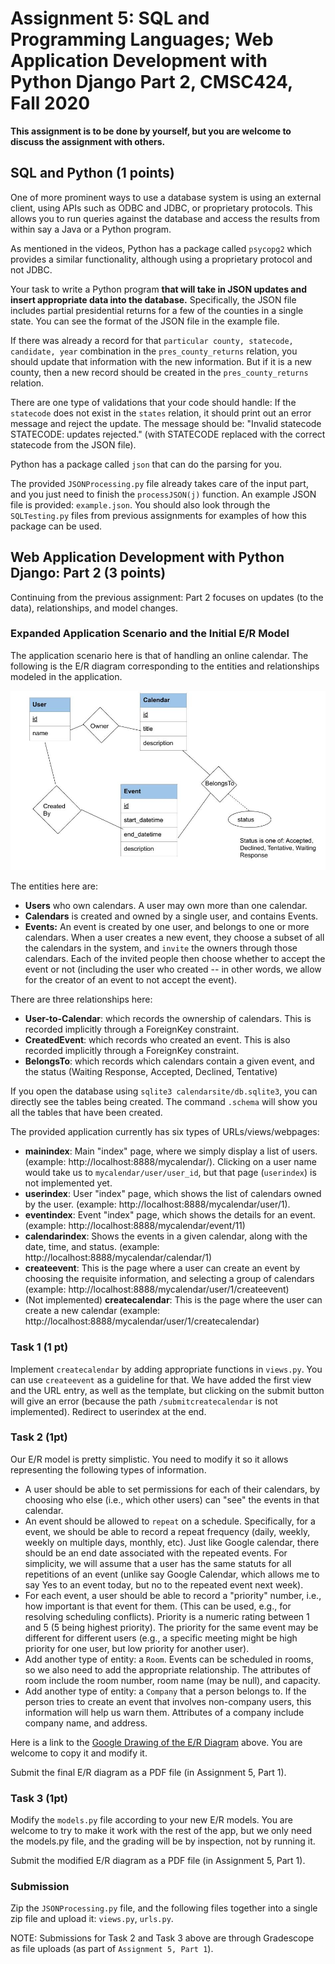 # Assignment 5: SQL and Programming Languages; Web Application Development with Python Django Part 2, CMSC424, Fall 2020

**This assignment is to be done by yourself, but you are welcome to discuss the assignment with others.**

## SQL and Python (1 points)
One of more prominent ways to use a database system is using an external client, using APIs such as ODBC and JDBC, or proprietary protocols.
This allows you to run queries against the database and access the results from within say a Java or a Python program.

As mentioned in the videos, Python has a package called `psycopg2` which provides a similar functionality, although using a proprietary protocol and
not JDBC.

Your task to write a Python program **that will take in JSON updates and insert appropriate data into the database.**  Specifically, the JSON file includes 
partial presidential returns for a few of the counties in a single state. You can see the format of the JSON file in the example file.

If there was already a record for that `particular county, statecode, candidate, year` combination in the `pres_county_returns` relation, you should update that information 
with the new information. But if it is a new county, then a new record should be created in the `pres_county_returns` relation.

There are one type of validations that your code should handle: If the `statecode` does not exist in the `states` relation, it should print out an error message and reject the update.
The message should be: "Invalid statecode STATECODE: updates rejected." (with STATECODE replaced with the correct statecode from the JSON file).

Python has a package called `json` that can do the parsing for you.

The provided `JSONProcessing.py` file already takes care of the input part, and you just need to finish the `processJSON(j)` function. An
example JSON file is provided: `example.json`. You should also look through the `SQLTesting.py` files from previous assignments for examples of how
this package can be used.


## Web Application Development with Python Django: Part 2 (3 points)

Continuing from the previous assignment: Part 2 focuses on updates (to the data), relationships, and model changes. 

### Expanded Application Scenario and the Initial E/R Model

The application scenario here is that of handling an online calendar. The following is the E/R diagram corresponding to the entities and relationships modeled in the application.

![Calendar E/R Diagram](calendar_er.jpg)

The entities here are:
- **Users** who own calendars. A user may own more than one calendar.
- **Calendars** is created and owned by a single user, and contains Events. 
- **Events:**  An event is created by one user, and belongs to one or more calendars. When a user creates a new event, they choose a subset of all the calendars in the system, and `invite` the owners through those calendars. Each of the invited people then choose whether to accept the event or not (including the user who created -- in other words, we allow for the creator of an event to not accept the event).

There are three relationships here:
- **User-to-Calendar**: which records the ownership of calendars. This is recorded implicitly through a ForeignKey constraint.
- **CreatedEvent**: which records who created an event. This is also recorded implicitly through a ForeignKey constraint.
- **BelongsTo**: which records which calendars contain a given event, and the status (Waiting Response, Accepted, Declined, Tentative)

If you open the database using `sqlite3 calendarsite/db.sqlite3`, you can directly see the tables being created. The command `.schema` will show you all the tables that have been created.

The provided application currently has six types of URLs/views/webpages: 
- **mainindex**: Main "index" page, where we simply display a list of users. (example: http://localhost:8888/mycalendar/). Clicking on a user name would take us to `mycalendar/user/user_id`, but that page (`userindex`) is not
implemented yet.
- **userindex**: User "index" page, which shows the list of calendars owned by the user. (example: http://localhost:8888/mycalendar/user/1). 
- **eventindex**: Event "index" page, which shows the details for an event. (example: http://localhost:8888/mycalendar/event/11)
- **calendarindex**: Shows the events in a given calendar, along with the date, time, and status. (example: http://localhost:8888/mycalendar/calendar/1)
- **createevent**: This is the page where a user can create an event by choosing the requisite information, and selecting a group of calendars (example: http://localhost:8888/mycalendar/user/1/createevent)
- (Not implemented) **createcalendar**: This is the page where the user can create a new calendar (example: http://localhost:8888/mycalendar/user/1/createcalendar)

### Task 1 (1 pt)

Implement `createcalendar` by adding appropriate functions in `views.py`. You can use `createevent` as a guideline for that. We have added the first view and the URL entry, as well as the template, but clicking on the submit button will give an error (because the path `/submitcreatecalendar` is not implemented). Redirect to userindex at the end.  

### Task 2 (1pt) 

Our E/R model is pretty simplistic. You need to modify it so it allows representing the following types of information.
- A user should be able to set permissions for each of their calendars, by choosing who else (i.e., which other users) can "see" the events in that calendar.
- An event should be allowed to `repeat` on a schedule. Specifically, for a event, we should be able to record a repeat frequency (daily, weekly, weekly on multiple days, monthly, etc). Just like Google calendar, there should be an end date associated with the repeated events. For simplicity, we will assume that a user has the same statuts for all repetitions of an event (unlike say Google Calendar, which allows me to say Yes to an event today, but no to the repeated event next week).
- For each event, a user should be able to record a "priority" number, i.e., how important is that event for them. (This can be used, e.g., for resolving scheduling conflicts). Priority is a numeric rating between 1 and 5 (5 being highest priority). The priority for the same event may be different for different users (e.g., a specific meeting might be high priority for one user, but low priority for another user).
- Add another type of entity: a `Room`. Events can be scheduled in rooms, so we also need to add the appropriate relationship. The attributes of room include the room number, room name (may be null), and capacity.
- Add another type of entity: a `Company` that a person belongs to. If the person tries to create an event that involves non-company users, this information will help us warn them. Attributes of a company include company name, and address.

Here is a link to the [Google Drawing of the E/R Diagram](https://docs.google.com/drawings/d/1z8ZvOfoRaruk1iJmfivTjazOYLz3N4vF_usgHv7MtHg/edit?usp=sharing) above. You are welcome to copy it and modify it. 

Submit the final E/R diagram as a PDF file (in Assignment 5, Part 1).

### Task 3 (1pt) 
Modify the `models.py` file according to your new E/R models. You are welcome to try to make it work with the rest of the app, but we only need the models.py file, and the grading will be by inspection, not by running it.

Submit the modified E/R diagram as a PDF file (in Assignment 5, Part 1).

### Submission
Zip the `JSONProcessing.py` file, and the following files together into a single zip file and upload it: 
`views.py`, `urls.py`.

NOTE: Submissions for Task 2 and Task 3 above are through Gradescope as file uploads (as part of `Assignment 5, Part 1`).
